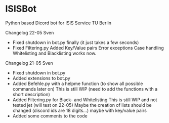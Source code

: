 # ISISBot

Python based Dicord bot for ISIS Service TU Berlin

Changelog 22-05 Sven
- Fixed shutdown in bot.py finally (it just takes a few seconds)
- Fixed Filtering.py
    Added Key/Value pairs
    Error exceptions
    Case handling
    Whitelisting and Blacklisting works now.


Changelog 21-05 Sven
- Fixed shutdown in bot.py
- Added extensions to bot.py
- Added Befehle.py with a helpme function (to show all possible commands later on)
    This is still WIP (need to add the functions with a short description)
- Added Filtering.py for Black- and Whitelisting
    This is still WIP and not tested jet (will test on 22-05)
    Maybe the creation of lists should be changed (discord ids are 18 digits...) maybe with key/value pairs
- Added some comments to the code  

